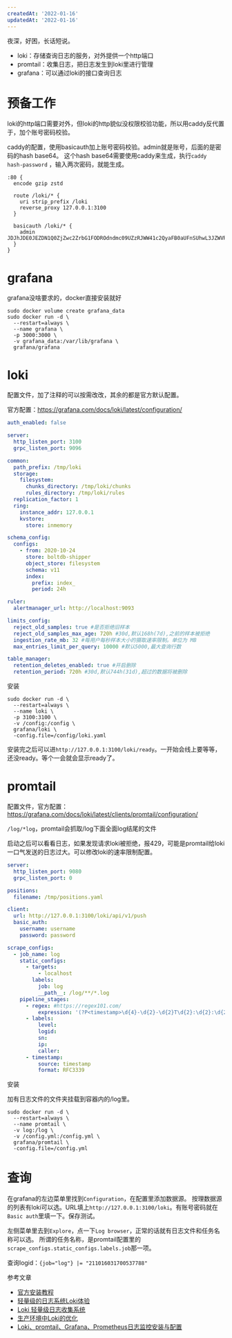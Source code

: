 ```yaml
---
createdAt: '2022-01-16'
updatedAt: '2022-01-16'
---
```

夜深，好困，长话短说。

+ loki：存储查询日志的服务，对外提供一个http端口
+ promtail：收集日志，把日志发生到loki里进行管理
+ grafana：可以通过loki的接口查询日志

<!--more-->

# 预备工作

loki的http端口需要对外，但loki的http貌似没权限校验功能，所以用caddy反代置于，加个账号密码校验。

caddy的配置，使用basicauth加上账号密码校验。admin就是账号，后面的是密码的hash base64。 这个hash base64需要使用caddy来生成，执行`caddy hash-password`
，输入两次密码，就能生成。

```shell
:80 {
  encode gzip zstd
  
  route /loki/* {
    uri strip_prefix /loki
    reverse_proxy 127.0.0.1:3100
  }
    
  basicauth /loki/* {
    admin JDJhJDE0JEZDN1Q0ZjZwc2ZrbG1FODROdndmc09UZzRJWW41c2QyaFB0aUFnSUhwL3JZWVRob1FabWV1
  }
}
```

# grafana

grafana没啥要求的，docker直接安装就好

```shell
sudo docker volume create grafana_data
sudo docker run -d \
  --restart=always \
  --name grafana \
  -p 3000:3000 \
  -v grafana_data:/var/lib/grafana \
  grafana/grafana
```

# loki

配置文件，加了注释的可以按需改改，其余的都是官方默认配置。

官方配置：https://grafana.com/docs/loki/latest/configuration/

```yaml
auth_enabled: false

server:
  http_listen_port: 3100
  grpc_listen_port: 9096

common:
  path_prefix: /tmp/loki
  storage:
    filesystem:
      chunks_directory: /tmp/loki/chunks
      rules_directory: /tmp/loki/rules
  replication_factor: 1
  ring:
    instance_addr: 127.0.0.1
    kvstore:
      store: inmemory

schema_config:
  configs:
    - from: 2020-10-24
      store: boltdb-shipper
      object_store: filesystem
      schema: v11
      index:
        prefix: index_
        period: 24h

ruler:
  alertmanager_url: http://localhost:9093

limits_config:
  reject_old_samples: true #是否拒绝旧样本
  reject_old_samples_max_age: 720h #30d,默认168h(7d),之前的样本被拒绝
  ingestion_rate_mb: 32 #每用户每秒样本大小的摄取速率限制。单位为 MB
  max_entries_limit_per_query: 10000 #默认5000,最大查询行数

table_manager:
  retention_deletes_enabled: true #开启删除
  retention_period: 720h #30d,默认744h(31d),超过的数据将被删除
```

安装

```shell
sudo docker run -d \
  --restart=always \
  --name loki \
  -p 3100:3100 \
  -v /config:/config \
  grafana/loki \
  -config.file=/config/loki.yaml
```

安装完之后可以进`http://127.0.0.1:3100/loki/ready`。一开始会线上要等等，还没ready。等个一会就会显示ready了。

# promtail

配置文件，官方配置：https://grafana.com/docs/loki/latest/clients/promtail/configuration/

`/log/*log`，promtail会抓取/log下面全面log结尾的文件

启动之后可以看看日志，如果发现请求loki被拒绝，报429，可能是promtail给loki一口气发送的日志过大。可以修改loki的速率限制配置。

```yaml
server:
  http_listen_port: 9080
  grpc_listen_port: 0

positions:
  filename: /tmp/positions.yaml

client:
  url: http://127.0.0.1:3100/loki/api/v1/push
  basic_auth:
    username: username
    password: password

scrape_configs:
  - job_name: log
    static_configs:
      - targets:
          - localhost
        labels:
          job: log
          __path__: /log/**/*.log
    pipeline_stages:
      - regex: #https://regex101.com/
          expression: '(?P<timestamp>\d{4}-\d{2}-\d{2}T\d{2}:\d{2}:\d{2}\+\d{2}:\d{2}).+\[(?P<level>[A-Z]{4})\].+\[logid:(?P<logid>[0-9]+)\].+\[sn:(?P<sn>.+)\].+\[ip:(?P<ip>[0-9.]+)\].+\[caller:"(?P<caller>.+)"\]'
      - labels:
          level:
          logid:
          sn:
          ip:
          caller:
      - timestamp:
          source: timestamp
          format: RFC3339
```

安装

加有日志文件的文件夹挂载到容器内的/log里。

```shell
sudo docker run -d \
  --restart=always \
  --name promtail \
  -v log:/log \
  -v /config.yml:/config.yml \
  grafana/promtail \
  -config.file=/config.yml
```

# 查询

在grafana的左边菜单里找到`Configuration`，在配置里添加数据源。
按理数据源的列表有loki可以选。URL填上`http://127.0.0.1:3100/loki`。有账号密码就在`Basic auth`里填一下。保存测试。

左侧菜单里去到`Explore`，点一下`Log browser`，正常的话就有日志文件和任务名称可以选。
所谓的任务名称，是promtail配置里的`scrape_configs.static_configs.labels.job`那一项。

查询logid：`{job="log"} |= "211016031700537788"`

参考文章

+ [官方安装教程](https://grafana.com/docs/loki/latest/installation/docker/)
+ [轻量级的日志系统Loki体验](https://joelei.com/2021/06/lightweight-log-system-loki-experience/)
+ [Loki 轻量级日志收集系统](https://xiaosongs.com/operation/loki/)
+ [生产环境中Loki的优化](https://www.feiyiblog.com/2021/09/16/生产环境中Loki的优化/)
+ [Loki、promtail、Grafana、Prometheus日志监控安装与配置](https://www.yoyoask.com/?p=4436)